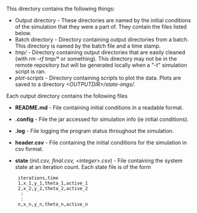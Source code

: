 This directory contains the following things:

* Output directory - These directories are named by the initial conditions of the simulation that they were a part of. They contain the files listed below.
* Batch directory - Directory containing output directories from a batch. This directory is named by the batch file and a time stamp.
* *tmp/* - Directory containing output directories that are easily cleaned (with *rm -rf tmp/\** or something). This directory may not be in the remote repository but will be generated locally when a "-t" simulation script is ran.
* *plot-scripts* - Directory containing scripts to plot the data. Plots are saved to a directory *\<OUTPUTDIR\>/state-imgs/.*

Each output directory contains the following files

 * **README.md** - File containing initial conditions in a readable format.
 * **.config** - File the jar accessed for simulation info (ie initial conditions).
 * **.log** - File logging the program status throughout the simulation.
 * **header.csv** - File containing the initial conditions for the simulation in csv format.
 * **state** (*init.csv, final.csv, \<integer\>.csv*) - File containing the system state at an iteration count. Each state file is of the form

        iterations,time
        1,x_1,y_1,theta_1,active_1
        2,x_2,y_2,theta_2,active_2
         :
         :
        n,x_n,y_n,theta_n,active_n
